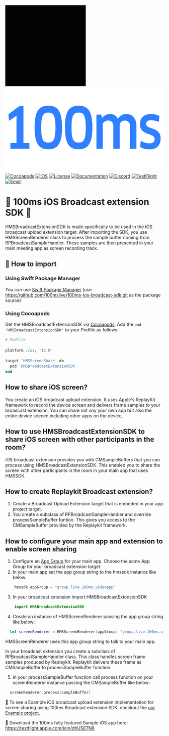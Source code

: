 
<a href="https://100ms.live/">
<img src="https://github.com/100mslive/100ms-ios-sdk/blob/main/100ms.gif" height=256/> 
<img src="https://github.com/100mslive/100ms-ios-sdk/blob/main/100ms.svg" title="100ms logo" float=center height=256>
</a>

[![Cocoapods](https://img.shields.io/cocoapods/v/HMSSDK)](https://www.100ms.live/)
[![iOS](https://img.shields.io/badge/iOS-12.0%2B-yellow)](https://www.100ms.live/)
[![License](https://img.shields.io/cocoapods/l/HMSSDK.svg?style=flat)](https://www.100ms.live/)
[![Documentation](https://img.shields.io/badge/Read-Documentation-blue)](https://docs.100ms.live/ios/v2/foundation/Basics)
[![Discord](https://img.shields.io/badge/Community-Join%20on%20Discord-blue)](https://100ms.live/discord)
[![TestFlight](https://img.shields.io/badge/Download%20via-TestFlight-blue)](https://testflight.apple.com/join/dhUSE7N8)
[![Email](https://img.shields.io/badge/Contact-Know%20More-blue)](https://dashboard.100ms.live/register)

# 🎉 100ms iOS Broadcast extension SDK 🚀

HMSBroadcastExtensionSDK is made specifically to be used in the iOS broadcast upload extension target. After importing the SDK, you use HMSScreenRenderer class to process the sample buffer coming from RPBroadcastSampleHandler. These samples are then presented in your main meeting app as screen recording track.

## 🚂 How to import

### Using Swift Package Manager
You can use [Swift Package Manager](https://www.swift.org/package-manager) (use https://github.com/100mslive/100ms-ios-broadcast-sdk.git as the package source)

### Using Cocoapods

Get the HMSBroadcastExtensionSDK via [Cocoapods](https://cocoapods.org/). Add the `pod 'HMSBroadcastExtensionSDK'` to your Podfile as follows:

  ```ruby
  # Podfile
  
  platform :ios, '12.0'

  target 'HMSScreenShare' do
    pod 'HMSBroadcastExtensionSDK'
  end
  ```

## How to share iOS screen?

You create an iOS broadcast upload extension. It uses Apple's ReplayKit framework to record the device screen and delivers frame samples to your broadcast extension. You can share not ony your own app but also the entire device sceeen including other apps on the device.

## How to use HMSBroadcastExtensionSDK to share iOS screen with other participants in the room?

iOS broadcast extension provides you with CMSampleBuffers that you can process using HMSBroadcastExtensionSDK. This enabled you to share the screen with other participants in the room in your main app that uses HMSSDK.

## How to create Replaykit Broadcast extension?

1. Create a Broadcast Upload Extension target that is embeded in your app project target.
2. You create a subclass of RPBroadcastSampleHandler and override processSampleBuffer funtion. This gives you access to the CMSampleBuffer provided by the Replaykit framework.

## How to configure your main app and extension to enable screen sharing

1. Configure an [App Group](https://developer.apple.com/documentation/xcode/configuring-app-groups) for your main app. Choose the same App Group for your broadcast extension target.
2. In your main app set the app group string to the hmssdk instance like below:

```swift
    hmssdk.appGroup = "group.live.100ms.videoapp"
  ```
  
3. In your broadcast extension import HMSBroadcastExtensionSDK

```swift
    import HMSBroadcastExtensionSDK
  ```
  
4. Create an instance of HMSScreenRenderer passing the app group string like below:
  
  ```swift
    let screenRenderer = HMSScreenRenderer(appGroup: "group.live.100ms.videoapp")
  ```
  
  HMSScreenRenderer uses this app group string to talk to your main app.
  
  In your broadcast extension you create a subclass of RPBroadcastSampleHandler class. This class handles screen frame samples produced by Replaykit. Replaykit delivers these frame as CMSampleBuffer to processSampleBuffer function.
  
5. In your processSampleBuffer function call process function on your screenRenderer instance passing the CMSampleBuffer like below:
  
  ```swift
    screenRenderer.process(sampleBuffer)
  ```

👀 To see a Example iOS broadcast upload extension implementation for screen sharing using 100ms Broadcast extension SDK, checkout the [our Example project](https://github.com/100mslive/100ms-ios-sdk/tree/main/Example).

📲 Download the 100ms fully featured Sample iOS app here: https://testflight.apple.com/join/dhUSE7N8
